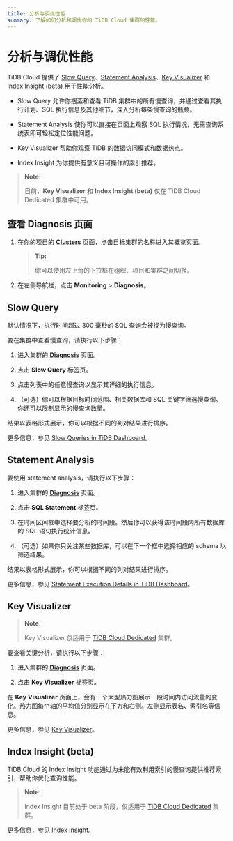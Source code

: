 ```yaml
---
title: 分析与调优性能
summary: 了解如何分析和调优你的 TiDB Cloud 集群的性能。
---
```


# 分析与调优性能

TiDB Cloud 提供了 [Slow Query](#slow-query)、[Statement Analysis](#statement-analysis)、[Key Visualizer](#key-visualizer) 和 [Index Insight (beta)](#index-insight-beta) 用于性能分析。

- Slow Query 允许你搜索和查看 TiDB 集群中的所有慢查询，并通过查看其执行计划、SQL 执行信息及其他细节，深入分析每条慢查询的瓶颈。

- Statement Analysis 使你可以直接在页面上观察 SQL 执行情况，无需查询系统表即可轻松定位性能问题。

- Key Visualizer 帮助你观察 TiDB 的数据访问模式和数据热点。

- Index Insight 为你提供有意义且可操作的索引推荐。

> **Note:**
>
> 目前，**Key Visualizer** 和 **Index Insight (beta)** 仅在 TiDB Cloud Dedicated 集群中可用。

## 查看 Diagnosis 页面

1. 在你的项目的 [**Clusters**](https://tidbcloud.com/project/clusters) 页面，点击目标集群的名称进入其概览页面。

    > **Tip:**
    >
    > 你可以使用左上角的下拉框在组织、项目和集群之间切换。

2. 在左侧导航栏，点击 **Monitoring** > **Diagnosis**。

## Slow Query

默认情况下，执行时间超过 300 毫秒的 SQL 查询会被视为慢查询。

要在集群中查看慢查询，请执行以下步骤：

1. 进入集群的 [**Diagnosis**](#view-the-diagnosis-page) 页面。

2. 点击 **Slow Query** 标签页。

3. 点击列表中的任意慢查询以显示其详细的执行信息。

4. （可选）你可以根据目标时间范围、相关数据库和 SQL 关键字筛选慢查询。你还可以限制显示的慢查询数量。

结果以表格形式展示，你可以根据不同的列对结果进行排序。

更多信息，参见 [Slow Queries in TiDB Dashboard](https://docs.pingcap.com/tidb/stable/dashboard-slow-query)。

## Statement Analysis

要使用 statement analysis，请执行以下步骤：

1. 进入集群的 [**Diagnosis**](#view-the-diagnosis-page) 页面。

2. 点击 **SQL Statement** 标签页。

3. 在时间区间框中选择要分析的时间段。然后你可以获得该时间段内所有数据库的 SQL 语句执行统计信息。

4. （可选）如果你只关注某些数据库，可以在下一个框中选择相应的 schema 以筛选结果。

结果以表格形式展示，你可以根据不同的列对结果进行排序。

更多信息，参见 [Statement Execution Details in TiDB Dashboard](https://docs.pingcap.com/tidb/stable/dashboard-statement-details)。

## Key Visualizer

> **Note:**
>
> Key Visualizer 仅适用于 [TiDB Cloud Dedicated](/tidb-cloud/select-cluster-tier.md#tidb-cloud-dedicated) 集群。

要查看关键分析，请执行以下步骤：

1. 进入集群的 [**Diagnosis**](#view-the-diagnosis-page) 页面。

2. 点击 **Key Visualizer** 标签页。

在 **Key Visualizer** 页面上，会有一个大型热力图展示一段时间内访问流量的变化。热力图每个轴的平均值分别显示在下方和右侧。左侧显示表名、索引名等信息。

更多信息，参见 [Key Visualizer](https://docs.pingcap.com/tidb/stable/dashboard-key-visualizer)。

## Index Insight (beta)

TiDB Cloud 的 Index Insight 功能通过为未能有效利用索引的慢查询提供推荐索引，帮助你优化查询性能。

> **Note:**
>
> Index Insight 目前处于 beta 阶段，仅适用于 [TiDB Cloud Dedicated](/tidb-cloud/select-cluster-tier.md#tidb-cloud-dedicated) 集群。

更多信息，参见 [Index Insight](/tidb-cloud/index-insight.md)。